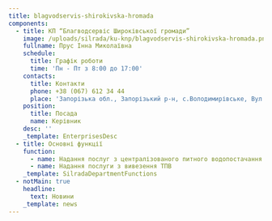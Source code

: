 ```yaml
---
title: blagvodservis-shirokivska-hromada
components:
  - title: КП “Благводсервіс Широківської громади”
    image: /uploads/silrada/ku-knp/blagvodservis-shirokivska-hromada.png
    fullname: Прус Інна Миколаївна
    schedule:
      title: Графік роботи
      time: 'Пн - Пт з 8:00 до 17:00'
    contacts:
      title: Контакти
      phone: +38 (067) 612 34 44
      place: 'Запорізька обл., Запорізький р-н, с.Володимирівське, Вул.Шкільна, буд.№2'
    position:
      title: Посада
      name: Керівник
    desc: ''
    _template: EnterprisesDesc
  - title: Основні функції
    function:
      - name: Надання послуг з централізованого питного водопостачання
      - name: Надання послуги з вивезення ТПВ
    _template: SilradaDepartmentFunctions
  - notMain: true
    headline:
      text: Новини
    _template: news
---
```


